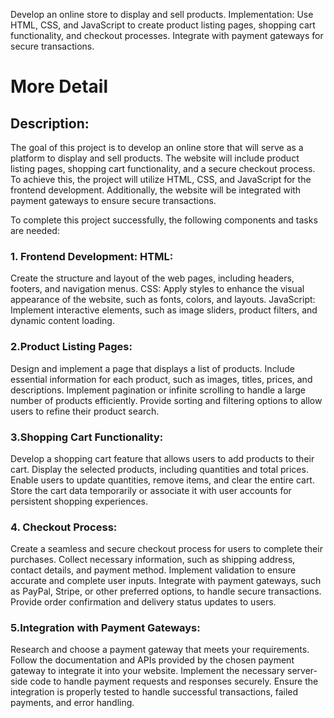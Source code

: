 Develop an online store to display and sell products. Implementation: Use HTML, CSS, and JavaScript to create product listing pages, shopping cart functionality, and checkout processes. Integrate with payment gateways for secure transactions.

# More Detail
## Description:
The goal of this project is to develop an online store that will serve as a platform to display and sell products. The website will include product listing pages, shopping cart functionality, and a secure checkout process. To achieve this, the project will utilize HTML, CSS, and JavaScript for the frontend development. Additionally, the website will be integrated with payment gateways to ensure secure transactions.

To complete this project successfully, the following components and tasks are needed:

### 1. Frontend Development: HTML: 
Create the structure and layout of the web pages, including headers, footers, and navigation menus.
CSS: Apply styles to enhance the visual appearance of the website, such as fonts, colors, and layouts.
JavaScript: Implement interactive elements, such as image sliders, product filters, and dynamic content loading.

### 2.Product Listing Pages:
Design and implement a page that displays a list of products.
Include essential information for each product, such as images, titles, prices, and descriptions.
Implement pagination or infinite scrolling to handle a large number of products efficiently.
Provide sorting and filtering options to allow users to refine their product search.

### 3.Shopping Cart Functionality:
Develop a shopping cart feature that allows users to add products to their cart.
Display the selected products, including quantities and total prices.
Enable users to update quantities, remove items, and clear the entire cart.
Store the cart data temporarily or associate it with user accounts for persistent shopping experiences.

### 4. Checkout Process:
Create a seamless and secure checkout process for users to complete their purchases.
Collect necessary information, such as shipping address, contact details, and payment method.
Implement validation to ensure accurate and complete user inputs.
Integrate with payment gateways, such as PayPal, Stripe, or other preferred options, to handle secure transactions.
Provide order confirmation and delivery status updates to users.

### 5.Integration with Payment Gateways:
Research and choose a payment gateway that meets your requirements.
Follow the documentation and APIs provided by the chosen payment gateway to integrate it into your website.
Implement the necessary server-side code to handle payment requests and responses securely.
Ensure the integration is properly tested to handle successful transactions, failed payments, and error handling.
